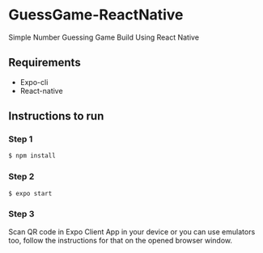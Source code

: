 # GuessGame-ReactNative
Simple Number Guessing Game Build Using React Native

## Requirements
- Expo-cli
- React-native

## Instructions to run
### Step 1
```bash
$ npm install
```

### Step 2
```bash
$ expo start
```

### Step 3
Scan QR code in Expo Client App in your device or you can use emulators too, follow the instructions for that on the opened browser window.
